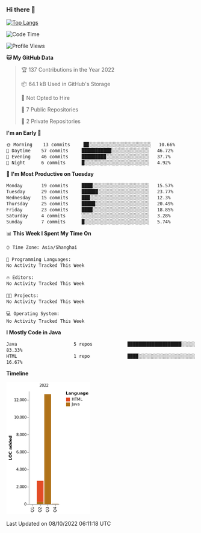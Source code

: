 ### Hi there 👋

[![Top Langs](https://github-readme-stats.vercel.app/api/top-langs/?username=OrionZiK&layout=compact)](https://github.com/OrionZiK/github-readme-stats)

<!--
**OrionZiK/OrionZiK** is a ✨ _special_ ✨ repository because its `README.md` (this file) appears on your GitHub profile.

Here are some ideas to get you started:

- 🔭 I’m currently working on ...
- 🌱 I’m currently learning ...
- 👯 I’m looking to collaborate on ...
- 🤔 I’m looking for help with ...
- 💬 Ask me about ...
- 📫 How to reach me: ...
- 😄 Pronouns: ...
- ⚡ Fun fact: ...kkttk
-->
<!--START_SECTION:waka-->
![Code Time](http://img.shields.io/badge/Code%20Time-0%20secs-blue)

![Profile Views](http://img.shields.io/badge/Profile%20Views-30-blue)

**🐱 My GitHub Data** 

> 🏆 137 Contributions in the Year 2022
 > 
> 📦 64.1 kB Used in GitHub's Storage 
 > 
> 🚫 Not Opted to Hire
 > 
> 📜 7 Public Repositories 
 > 
> 🔑 2 Private Repositories  
 > 
**I'm an Early 🐤** 

```text
🌞 Morning    13 commits     ██░░░░░░░░░░░░░░░░░░░░░░░   10.66% 
🌆 Daytime    57 commits     ███████████░░░░░░░░░░░░░░   46.72% 
🌃 Evening    46 commits     █████████░░░░░░░░░░░░░░░░   37.7% 
🌙 Night      6 commits      █░░░░░░░░░░░░░░░░░░░░░░░░   4.92%

```
📅 **I'm Most Productive on Tuesday** 

```text
Monday       19 commits     ████░░░░░░░░░░░░░░░░░░░░░   15.57% 
Tuesday      29 commits     ██████░░░░░░░░░░░░░░░░░░░   23.77% 
Wednesday    15 commits     ███░░░░░░░░░░░░░░░░░░░░░░   12.3% 
Thursday     25 commits     █████░░░░░░░░░░░░░░░░░░░░   20.49% 
Friday       23 commits     ████░░░░░░░░░░░░░░░░░░░░░   18.85% 
Saturday     4 commits      ░░░░░░░░░░░░░░░░░░░░░░░░░   3.28% 
Sunday       7 commits      █░░░░░░░░░░░░░░░░░░░░░░░░   5.74%

```


📊 **This Week I Spent My Time On** 

```text
⌚︎ Time Zone: Asia/Shanghai

💬 Programming Languages: 
No Activity Tracked This Week

🔥 Editors: 
No Activity Tracked This Week

🐱‍💻 Projects: 
No Activity Tracked This Week

💻 Operating System: 
No Activity Tracked This Week

```

**I Mostly Code in Java** 

```text
Java                     5 repos             ████████████████████░░░░░   83.33% 
HTML                     1 repo              ████░░░░░░░░░░░░░░░░░░░░░   16.67%

```


**Timeline**

![Chart not found](https://raw.githubusercontent.com/OrionZiK/OrionZiK/main/charts/bar_graph.png) 


 Last Updated on 08/10/2022 06:11:18 UTC
<!--END_SECTION:waka-->
